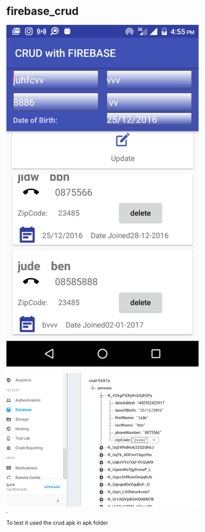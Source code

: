 # firebase_crud


![Alt text](/screen/screen.png?raw=true "Only one Activity")



![Alt text](/screen/firebase.png?raw=true "data in firebase").

To test it used the crud.apk in apk folder
